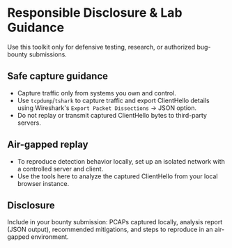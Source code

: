 # Responsible Disclosure & Lab Guidance

Use this toolkit only for defensive testing, research, or authorized bug-bounty submissions.

## Safe capture guidance
- Capture traffic only from systems you own and control.
- Use `tcpdump`/`tshark` to capture traffic and export ClientHello details using Wireshark's `Export Packet Dissections` -> JSON option.
- Do not replay or transmit captured ClientHello bytes to third-party servers.

## Air-gapped replay
- To reproduce detection behavior locally, set up an isolated network with a controlled server and client.
- Use the tools here to analyze the captured ClientHello from your local browser instance.

## Disclosure
Include in your bounty submission: PCAPs captured locally, analysis report (JSON output), recommended mitigations, and steps to reproduce in an air-gapped environment.
